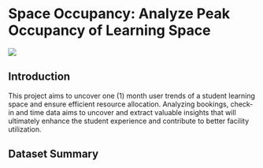# Space Occupancy: Analyze Peak Occupancy of Learning Space
![](samplespaceimage.jpeg)

## Introduction

This project aims to uncover one (1) month user trends of a student learning space and ensure efficient resource allocation. Analyzing bookings, check-in and time data aims to uncover and extract valuable insights that will ultimately enhance the student experience and contribute to better facility utilization.

## Dataset Summary


